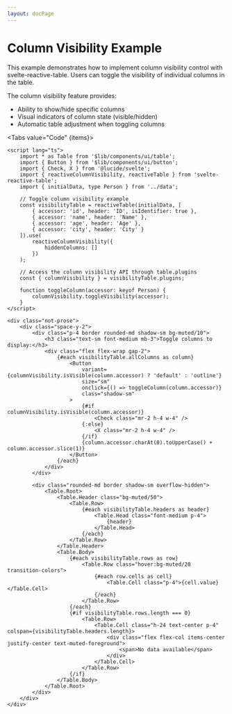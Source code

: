 ```yaml
---
layout: docPage
---
```


<script lang="ts">
	import ColumnVisibility from './column-visibility.svelte';
	import Tabs from '$shared/ui/tabs.svelte'
	import TabItem from '$shared/ui/tab-item.svelte'
	import Pre from '$shared/ui/markdown/pre.svelte';

	const items = ['Code', 'Preview'];
</script>

# Column Visibility Example

This example demonstrates how to implement column visibility control with svelte-reactive-table. Users can toggle the visibility of individual columns in the table.

The column visibility feature provides:

- Ability to show/hide specific columns
- Visual indicators of column state (visible/hidden)
- Automatic table adjustment when toggling columns

<Tabs value="Code" {items}>

<TabItem value="Code">

```svelte
<script lang="ts">
	import * as Table from '$lib/components/ui/table';
	import { Button } from '$lib/components/ui/button';
	import { Check, X } from '@lucide/svelte';
	import { reactiveColumnVisibility, reactiveTable } from 'svelte-reactive-table';
	import { initialData, type Person } from '../data';

	// Toggle column visibility example
	const visibilityTable = reactiveTable(initialData, [
		{ accessor: 'id', header: 'ID', isIdentifier: true },
		{ accessor: 'name', header: 'Name' },
		{ accessor: 'age', header: 'Age' },
		{ accessor: 'city', header: 'City' }
	]).use(
		reactiveColumnVisibility({
			hiddenColumns: []
		})
	);

	// Access the column visibility API through table.plugins
	const { columnVisibility } = visibilityTable.plugins;

	function toggleColumn(accessor: keyof Person) {
		columnVisibility.toggleVisibility(accessor);
	}
</script>

<div class="not-prose">
	<div class="space-y-2">
		<div class="p-4 border rounded-md shadow-sm bg-muted/10">
			<h3 class="text-sm font-medium mb-3">Toggle columns to display:</h3>
			<div class="flex flex-wrap gap-2">
				{#each visibilityTable.allColumns as column}
					<Button
						variant={columnVisibility.isVisible(column.accessor) ? 'default' : 'outline'}
						size="sm"
						onclick={() => toggleColumn(column.accessor)}
						class="shadow-sm"
					>
						{#if columnVisibility.isVisible(column.accessor)}
							<Check class="mr-2 h-4 w-4" />
						{:else}
							<X class="mr-2 h-4 w-4" />
						{/if}
						{column.accessor.charAt(0).toUpperCase() + column.accessor.slice(1)}
					</Button>
				{/each}
			</div>
		</div>

		<div class="rounded-md border shadow-sm overflow-hidden">
			<Table.Root>
				<Table.Header class="bg-muted/50">
					<Table.Row>
						{#each visibilityTable.headers as header}
							<Table.Head class="font-medium p-4">
								{header}
							</Table.Head>
						{/each}
					</Table.Row>
				</Table.Header>
				<Table.Body>
					{#each visibilityTable.rows as row}
						<Table.Row class="hover:bg-muted/20 transition-colors">
							{#each row.cells as cell}
								<Table.Cell class="p-4">{cell.value}</Table.Cell>
							{/each}
						</Table.Row>
					{/each}
					{#if visibilityTable.rows.length === 0}
						<Table.Row>
							<Table.Cell class="h-24 text-center p-4" colspan={visibilityTable.headers.length}>
								<div class="flex flex-col items-center justify-center text-muted-foreground">
									<span>No data available</span>
								</div>
							</Table.Cell>
						</Table.Row>
					{/if}
				</Table.Body>
			</Table.Root>
		</div>
	</div>
</div>
```

</TabItem>

<TabItem value="Preview">
	<ColumnVisibility />
</TabItem>

</Tabs>
